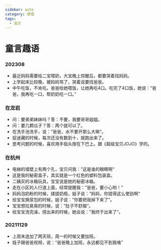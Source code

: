 ```yaml
---
sidebar: auto
category: 感悟
tags:
  - 宝贝
---
```


# 童言趣语

### 202308
* 最近妈妈需要给二宝喂奶，大宝晚上惊醒后，都要哭着找妈妈。
* 上学起床比较晚，被妈妈骂了，哭着说要找爸爸。
* 中午吃饭，不肯吃。爸爸给她喂饭，让她再吃4口。吃完了4口饭，她说：“爸爸，我再吃一口，帮奶奶吃一口。” 

### 在龙岩
* 问：要弟弟妹妹吗？答：不要，我要哥哥姐姐。
* 问：要几颗瓜子？答：两个就可以了。
* 在洗手池洗手，说：”爸爸，水不要开那么大嘛“。
* 捉迷藏的时候，每次还没有数到十，就跑出来了。
* 思考问题的时候，喜欢用手指头按在下巴上。跟《超级宝贝JOJO》学的。

### 在杭州
* 电梯的墙壁上有两个孔，宝贝问我：”这是谁的眼睛啊“
* 这是我的秘密盒子，其实就是一个红色的塑料包装盒。
* 二姨买的冰箱玩具，宝宝说是她的秘密冰箱。
* 走在小区的人行道上面，经常提醒我：”爸爸，要小心哟！“
* 妈妈泡奶粉的时候，揉搓奶瓶，娃子说：”妈妈，你搓得这么使劲啊“
* 给宝宝换尿包的时候，娃子说：”你要把我掉下来了“。
* 宝宝想拉臭臭的时候，说：”肚子不舒服“。
* 给宝宝洗完澡，捞出来的时候，她会说：”我终于出来了“。

### 20211129
* 上周末连加了两天班，周一的时候又要加班。
* 娃子跟爸爸视频，说：“爸爸晚上加班，永远都见不到我咯”
